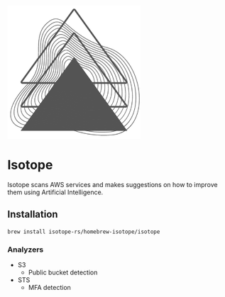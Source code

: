 <picture>
  <source media="(prefers-color-scheme: dark)" srcset="./images/logo-dark.png" width="300px;">
  <img alt="Text changing depending on mode. Light: 'So light!' Dark: 'So dark!'" src="./images/logo-light.png" width="300px;">
</picture>
<br/>

# Isotope

Isotope scans AWS services and makes suggestions on how to improve them using Artificial Intelligence.

## Installation

```
brew install isotope-rs/homebrew-isotope/isotope
```


### Analyzers

- S3
    - Public bucket detection
- STS
  - MFA detection




